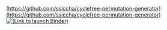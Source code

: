 [https://github.com/ssiccha/cyclefree-permutation-generator](https://github.com/ssiccha/cyclefree-permutation-generator)<br />
[![(Link to launch Binder)](https://mybinder.org/badge.svg)](https://mybinder.org/v2/gh/ssiccha/cyclefree-permutation-generator/master)
